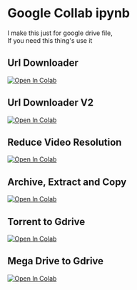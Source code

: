 # Google Collab ipynb
 
I make this just for google drive file,        
 If you need this thing's use it

Url Downloader
--- 

<a href="https://colab.research.google.com/github/VikoFirdausi/IpynbFiles/blob/main/URL_Downloader.ipynb">
  <img src="https://colab.research.google.com/assets/colab-badge.svg" alt="Open In Colab"/>
</a>

Url Downloader V2
--- 

<a href="https://colab.research.google.com/github/VikoFirdausi/IpynbFiles/blob/main/URL_Downloader%20V2.ipynb">
  <img src="https://colab.research.google.com/assets/colab-badge.svg" alt="Open In Colab"/>
</a>

Reduce Video Resolution
---

<a href="https://colab.research.google.com/github/VikoFirdausi/IpynbFiles/blob/main/Reduce_Video_Resolution.ipynb">
  <img src="https://colab.research.google.com/assets/colab-badge.svg" alt="Open In Colab"/>
</a>

Archive, Extract and Copy
---

<a href="https://colab.research.google.com/github/VikoFirdausi/IpynbFiles/blob/main/Ziping_and_Copying.ipynb">
  <img src="https://colab.research.google.com/assets/colab-badge.svg" alt="Open In Colab"/>
</a>

Torrent to Gdrive
---

<a href="https://colab.research.google.com/github/VikoFirdausi/IpynbFiles/blob/main/Torrent_To_GDrive_Downloader.ipynb">
  <img src="https://colab.research.google.com/assets/colab-badge.svg" alt="Open In Colab"/>
</a>

Mega Drive to Gdrive
---

<a href="https://colab.research.google.com/github/VikoFirdausi/IpynbFiles/blob/main/Mega_To_GDrive.ipynb">
  <img src="https://colab.research.google.com/assets/colab-badge.svg" alt="Open In Colab"/>
</a>


